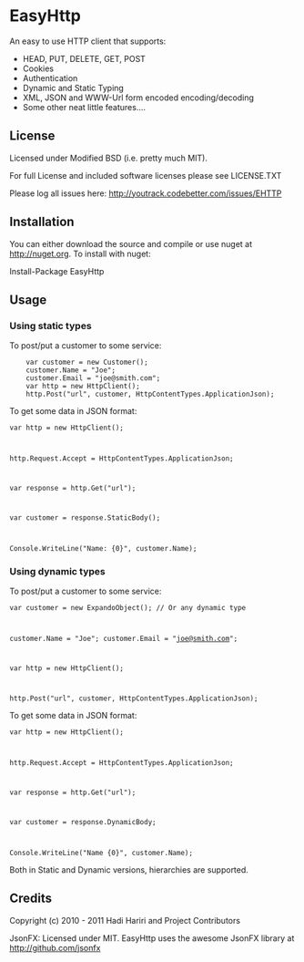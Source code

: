# EasyHttp

An easy to use HTTP client that supports:

* HEAD, PUT, DELETE, GET, POST
* Cookies
* Authentication
* Dynamic and Static Typing
* XML, JSON and WWW-Url form encoded encoding/decoding
* Some other neat little features....

## License

Licensed under Modified BSD (i.e. pretty much MIT). 

For full License and included software licenses please see LICENSE.TXT


Please log all issues here: http://youtrack.codebetter.com/issues/EHTTP

## Installation

You can either download the source and compile or use nuget at http://nuget.org. To install with nuget:

  Install-Package EasyHttp


## Usage

### Using static types 

To post/put a customer to  some service: 

  
```
	var customer = new Customer(); 
	customer.Name = "Joe"; 
	customer.Email = "joe@smith.com";
	var http = new HttpClient();
	http.Post("url", customer, HttpContentTypes.ApplicationJson);
```
 
To get some data in JSON format:

  <code>var http = new HttpClient();
	
  http.Request.Accept = HttpContentTypes.ApplicationJson;

  var response = http.Get("url");

  var customer = response.StaticBody<Customer>();
  
  Console.WriteLine("Name: {0}", customer.Name);
  </code>

### Using dynamic  types

To post/put a customer to  some service: 

  <code>var customer = new ExpandoObject(); // Or any dynamic type

  customer.Name = "Joe";
  customer.Email = "joe@smith.com";


  var http = new HttpClient();

  http.Post("url", customer, HttpContentTypes.ApplicationJson);
  </code>
 
To get some data in JSON format:


  <code>var http = new HttpClient();

  http.Request.Accept = HttpContentTypes.ApplicationJson;

  var response = http.Get("url");

  var customer = response.DynamicBody;

  Console.WriteLine("Name {0}", customer.Name);
  </code>

Both in Static and Dynamic versions, hierarchies are supported. 

## Credits

Copyright (c) 2010 - 2011 Hadi Hariri and Project Contributors

JsonFX: Licensed under MIT. EasyHttp uses the awesome JsonFX library at http://github.com/jsonfx
